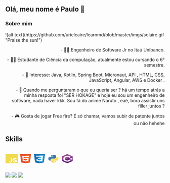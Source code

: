 ## Olá, meu nome é Paulo 👋

### Sobre mim
<div style="display: inline_block"  >
![alt text](https://github.com/urielcaire/learnmd/blob/master/imgs/solaire.gif "Praise the sun!")
<div align="right" width="250" height="250">
<p> - 👨‍💻 Engenheiro de Software Jr no Itaú Unibanco. </p>
<p> - 👨‍🎓 Estudante de Ciência da computação, atualmente estou cursando o 6° semestre. </p>
<p> - 🎯 Interesse: Java, Kotlin, Spring Boot, Micronaut, API , HTML, CSS, JavaScript, Angular, AWS e Docker . </p>
<p> - 🦊 Quando me perguntaram o que eu queria ser ? há um tempo atrás a minha resposta foi "SER HOKAGE" e hoje eu sou um engenheiro de software, nada haver kkk. Sou fã do anime Naruto , eaê, bora assistir uns filler juntos ? </p>
<p> - 🎮 Gosta de jogar Free fire? É só chamar, vamos subir de patente juntos ou não hehehe </p>
</div>
</div>

## Skills
<div style="display: inline_block"><br>
  <img align="center" alt="Rafa-Js" height="30" width="40" src="https://raw.githubusercontent.com/devicons/devicon/master/icons/javascript/javascript-plain.svg">
  <img align="center" alt="Rafa-HTML" height="30" width="40" src="https://raw.githubusercontent.com/devicons/devicon/master/icons/html5/html5-original.svg">
  <img align="center" alt="Rafa-CSS" height="30" width="40" src="https://raw.githubusercontent.com/devicons/devicon/master/icons/css3/css3-original.svg">
  <img align="center" alt="Rafa-Python" height="30" width="40" src="https://raw.githubusercontent.com/devicons/devicon/master/icons/python/python-original.svg">
  <img align="center" alt="Rafa-Csharp" height="30" width="40" src="https://raw.githubusercontent.com/devicons/devicon/master/icons/csharp/csharp-original.svg">
  
  ##
 
<div> 
  <a href="https://instagram.com/paulovgtp" target="_blank"><img src="https://img.shields.io/badge/-Instagram-%7122CF5F?style=for-the-badge&logo=instagram&logoColor=white" target="_blank"></a>
  <a href = "mailto:paulovgtp@gmail.com"><img src="https://img.shields.io/badge/-Gmail-%23333?style=for-the-badge&logo=gmail&logoColor=white" target="_blank"></a>
  <a href="https://www.linkedin.com/in/paulo-pires-291823110/" target="_blank"><img src="https://img.shields.io/badge/-LinkedIn-%230077B5?style=for-the-badge&logo=linkedin&logoColor=white" target="_blank"></a>  
</div>
